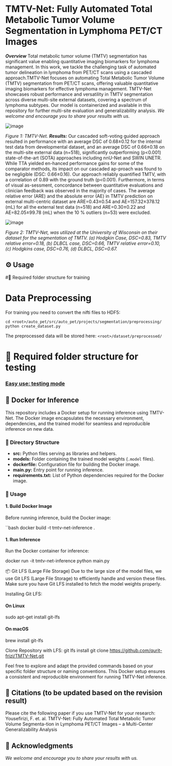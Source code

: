 # TMTV-Net: Fully Automated Total Metabolic Tumor Volume Segmentation in Lymphoma PET/CT Images

***Overview***
Total metabolic tumor volume (TMTV) segmentation has significant value enabling quantitative imaging biomarkers for lymphoma management. In this work, we tackle the challenging task of automated tumor delineation in lymphoma from PET/CT scans using a cascaded approach.TMTV-Net focuses on automating Total Metabolic Tumor Volume (TMTV) segmentation from PET/CT scans, offering valuable quantitative imaging biomarkers for effective lymphoma management. 
TMTV-Net showcases robust performance and versatility in TMTV segmentation across diverse multi-site external datasets, covering a spectrum of lymphoma subtypes. Our model is containerized and available in this repository for further multi-site evaluation and generalizability analysis. 
*We welcome and encourage you to share your results with us.*

![image](https://github.com/qurit-frizi/TMTV-Net/assets/84542058/ba5d838e-f2ac-4d6a-b029-511e1de2853e)

*Figure 1: TMTV-Net.*
***Results:***
Our cascaded soft-voting guided approach resulted in performance with an average DSC of 0.68±0.12 for the internal test data from developmental dataset, and an average DSC of 0.66±0.18 on the multi-site external data (n=518), significantly outperforming (p<0.001) state-of-the-art (SOTA) approaches including nnU-Net and SWIN UNETR. While TTA yielded en-hanced performance gains for some of the comparator methods, its impact on our cascaded ap-proach was found to be negligible (DSC: 0.66±0.16). Our approach reliably quantified TMTV, with a correlation of 0.89 with the ground truth (p<0.001). Furthermore, in terms of visual as-sessment, concordance between quantitative evaluations and clinician feedback was observed in the majority of cases. The average relative error (ARE) and the absolute error (AE) in TMTV prediction on external multi-centric dataset are ARE=0.43±0.54 and AE=157.32±378.12 (mL) for all the external test data (n=518) and ARE=0.30±0.22 and AE=82.05±99.78 (mL) when the 10 % outliers (n=53) were excluded. 

  ![image](https://github.com/qurit-frizi/TMTV-Net/assets/84542058/3b7a51f8-8b6c-4dc7-a3f4-711efc30995d)

*Figure 2: TMTV-Net, was utilized at the University of Wisconsin on their dataset for the segmentation of TMTV. (a) Hodgkin Case, DSC=0.83, TMTV relative error=0.18, (b) DLBCL case, DSC=0.66, TMTV relative error=0.10, (c) Hodgkins case, DSC=0.76, (d) DLBCL, DSC=0.67.*

## ⚙️  Usage <a name="installation"> </a>


#📁 Required folder structure for training
# Data Preprocessing

For training you need to convert the nifti files to HDF5:

    cd <root>/auto_pet/src/auto_pet/projects/segmentation/preprocessing/
    python create_dataset.py

The preprocessed data will be stored here: `<root>/dataset/preprocessed/`

# 📁 Required folder structure for testing



### [Easy use: testing mode](#virtual) <a name="easy-use-testing-mode"> </a> 
## 🐳 Docker for Inference

This repository includes a Docker setup for running inference using TMTV-Net. The Docker image encapsulates the necessary environment, dependencies, and the trained model for seamless and reproducible inference on new data.

### 📂 Directory Structure

- **src:** Python files serving as libraries and helpers.
- **models:** Folder containing the trained model weights (`.model` files).
- **dockerfile:** Configuration file for building the Docker image.
- **main.py:** Entry point for running inference.
- **requirements.txt:** List of Python dependencies required for the Docker image.

### 🚀 Usage

#### 1. Build Docker Image


Before running inference, build the Docker image:

``bash
docker build -t tmtv-net-inference .

#### 1. Run Inference

Run the Docker container for inference:

docker run -it tmtv-net-inference python main.py


📦 Git LFS (Large File Storage)
Due to the large size of the model files, we use Git LFS (Large File Storage) to efficiently handle and version these files. Make sure you have Git LFS installed to fetch the model weights properly.

Installing Git LFS:
#### On Linux
sudo apt-get install git-lfs
#### On macOS
brew install git-lfs

Clone Repository with LFS:
git lfs install
git clone https://github.com/qurit-frizi/TMTV-Net.git


Feel free to explore and adapt the provided commands based on your specific folder structure or naming conventions. This Docker setup ensures a consistent and reproducible environment for running TMTV-Net inference.



## 📖 Citations (to be updated based on the revision result)
Please cite the following paper if you use TMTV-Net for your research:
Yousefirizi, F. et. al. TMTV-Net: Fully Automated Total Metabolic Tumor Volume Segmenta-tion in Lymphoma PET/CT Images – a Multi-Center Generalizability Analysis 

## 🙏 Acknowledgments
*We welcome and encourage you to share your results with us.*
